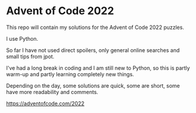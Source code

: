 # Advent of Code 2022
This repo will contain my solutions for the Advent of Code 2022 puzzles.

I use Python.

So far I have not used direct spoilers, only general online searches and small tips from jpot.

I've had a long break in coding and I am still new to Python, so this is partly warm-up and partly learning completely new things.

Depending on the day, some solutions are quick, some are short, some have more readability and comments.

https://adventofcode.com/2022